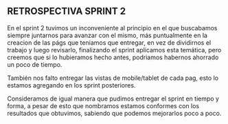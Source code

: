 ## RETROSPECTIVA SPRINT 2

En el sprint 2 tuvimos un inconveniente al principio en el que buscabamos siempre juntarnos para avanzar con el mismo, más puntualmente en la creacion de las págs que teniamos que entregar, en vez de dividirnos el trabajo y luego revisarlo, finalizando el sprint aplicamos esta temática, pero creemos que si lo hubieramos hecho antes, podriamos habernos ahorrado un poco de tiempo.

También nos falto entregar las vistas de mobile/tablet de cada pag, esto lo estamos agregando en los sprint posteriores.

Consideramos de igual manera que pudimos entregar el sprint en tiempo y forma, a pesar de esto que nombramos estamos conformes con los resultados que obtuvimos, sabiendo que podemos mejorarlos poco a poco.

